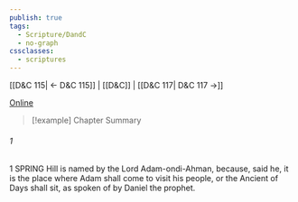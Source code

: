 ```yaml
---
publish: true
tags:
  - Scripture/DandC
  - no-graph
cssclasses:
  - scriptures
---
```

[[D&C 115| ← D&C 115]] | [[D&C]] | [[D&C 117| D&C 117 →]]

[Online](https://churchofjesuschrist.org/study/scriptures/dc-testament/dc/116?lang=eng)

>[!example] Chapter Summary
>
###### 1
1 SPRING Hill is named by the Lord Adam-ondi-Ahman, because, said he, it is the place where Adam shall come to visit his people, or the Ancient of Days shall sit, as spoken of by Daniel the prophet.




